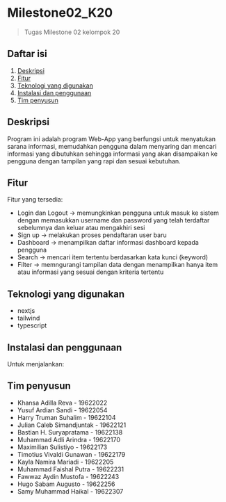 # Milestone02_K20
> Tugas Milestone 02 kelompok 20

## Daftar isi
1. [Deskripsi](#Deskripsi)
2. [Fitur](#Fitur)
3. [Teknologi yang digunakan](Teknologi-yang-digunakan)
4. [Instalasi dan penggunaan](#Instalasi-dan-penggunaan)
5. [Tim penyusun](#Tim-penyusun)

## Deskripsi
Program ini adalah program Web-App yang berfungsi untuk menyatukan sarana informasi, memudahkan pengguna dalam menyaring dan mencari informasi yang dibutuhkan sehingga informasi yang akan disampaikan ke pengguna dengan tampilan yang rapi dan sesuai kebutuhan.

## Fitur
Fitur yang tersedia:
- Login dan Logout -> memungkinkan pengguna untuk masuk ke sistem dengan memasukkan username dan password yang telah terdaftar sebelumnya dan keluar atau mengakhiri sesi
- Sign up -> melakukan proses pendaftaran user baru
- Dashboard -> menampilkan daftar informasi dashboard kepada pengguna
- Search -> mencari item tertentu berdasarkan kata kunci (keyword)
- Filter -> memngurangi tampilan data dengan menampilkan hanya item atau informasi yang sesuai dengan kriteria tertentu

## Teknologi yang digunakan
- nextjs 
- tailwind
- typescript

## Instalasi dan penggunaan
Untuk menjalankan:

## Tim penyusun
- Khansa Adilla Reva - 19622022
- Yusuf Ardian Sandi - 19622054
- Harry Truman Suhalim - 19622104
- Julian Caleb Simandjuntak - 19622121
- Bastian H. Suryapratama - 19622138
- Muhammad Adli Arindra - 19622170
- Maximilian Sulistiyo - 19622173
- Timotius Vivaldi Gunawan - 19622179
- Kayla Namira Mariadi - 19622205
- Muhammad Faishal Putra - 19622231
- Fawwaz Aydin Mustofa - 19622243
- Hugo Sabam Augusto - 19622256
- Samy Muhammad Haikal - 19622307
